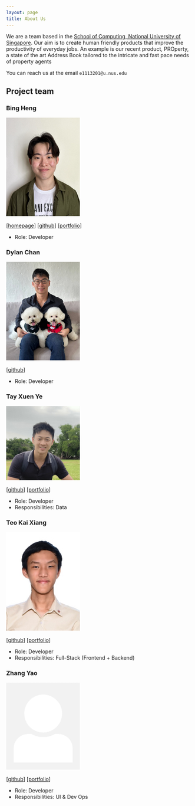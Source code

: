 ```yaml
---
layout: page
title: About Us
---
```


We are a team based in the [School of Computing, National University of Singapore](https://www.comp.nus.edu.sg). 
Our aim is to create human friendly products that improve the productivity of everyday jobs. An example is our recent product, PROperty, a state of the art Address Book tailored to the intricate and fast pace needs of property agents 

You can reach us at the email `e1113201@u.nus.edu`

## Project team


### Bing Heng

<img src="images/buffwuff1712.png" width="200px">


[[homepage](http://www.comp.nus.edu.sg/~damithch)]
[[github](https://github.com/BuffWuff1712)]
[[portfolio](team/johndoe.md)]

* Role: Developer

### Dylan Chan

<img src="images/vatinius.png" width="200px">


[[github](https://github.com/vatinius)]

* Role: Developer

### Tay Xuen Ye

<img src="images/tayxuenye.png" width="200px">

[[github](http://github.com/tayxuenye)]
[[portfolio](team/tayxuenye.md)]

* Role: Developer
* Responsibilities: Data

### Teo Kai Xiang

<img src="images/tkaixiang.png" width="200px">

[[github](http://github.com/tkaixiang)]
[[portfolio](team/johndoe.md)]

* Role: Developer
* Responsibilities: Full-Stack (Frontend + Backend)

### Zhang Yao

<img src="images/sayomaki.png" width="200px">

[[github](http://github.com/sayomaki)]
[[portfolio](team/johndoe.md)]

* Role: Developer
* Responsibilities: UI & Dev Ops
